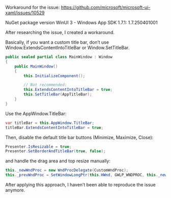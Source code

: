 Workaround for the issue: https://github.com/microsoft/microsoft-ui-xaml/issues/10529

NuGet package version
WinUI 3 - Windows App SDK 1.7.1: 1.7.250401001

After researching the issue, I created a workaround.

Basically, if you want a custom title bar, don’t use Window.ExtendsContentIntoTitleBar or Window.SetTitleBar.

```csharp
public sealed partial class MainWindow : Window
{
    public MainWindow()
    {
        this.InitializeComponent();

        // Not recommended:
        this.ExtendsContentIntoTitleBar = true;
        this.SetTitleBar(AppTitleBar);
    }
}
```

Use the AppWindow.TitleBar:

```csharp
var titleBar = this.AppWindow.TitleBar;
titleBar.ExtendsContentIntoTitleBar = true;
```

Then, disable the default title bar buttons (Minimize, Maximize, Close):

```csharp
Presenter.IsResizable = true;
Presenter.SetBorderAndTitleBar(true, false);
```

and handle the drag area and top resize manually:

```csharp
this._newWndProc = new WndProcDelegate(CustomWndProc);
this._prevWndProc = SetWindowLongPtr(this.HWnd, GWLP_WNDPROC, this._newWndProc);
```

After applying this approach, I haven’t been able to reproduce the issue anymore.
